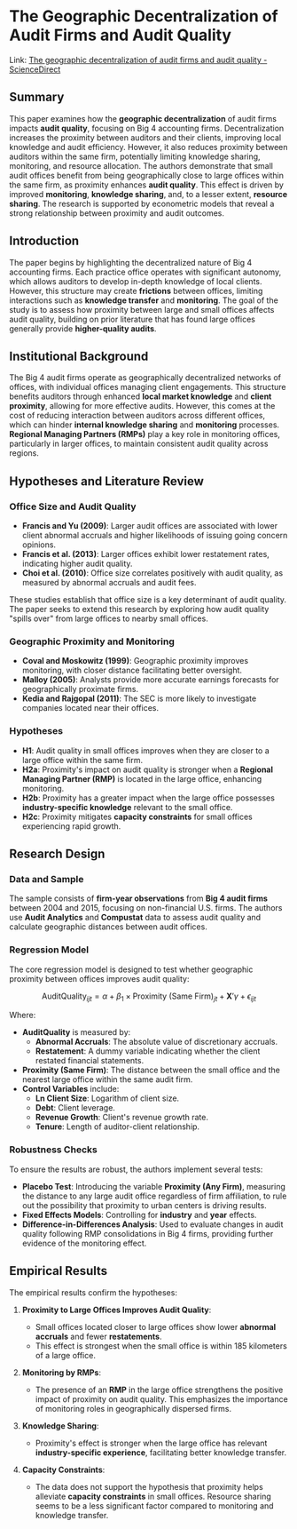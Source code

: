 # The Geographic Decentralization of Audit Firms and Audit Quality

Link: [The geographic decentralization of audit firms and audit quality - ScienceDirect](https://www.sciencedirect.com/science/article/pii/S0165410119300278)

## Summary

This paper examines how the **geographic decentralization** of audit firms impacts **audit quality**, focusing on Big 4 accounting firms. Decentralization increases the proximity between auditors and their clients, improving local knowledge and audit efficiency. However, it also reduces proximity between auditors within the same firm, potentially limiting knowledge sharing, monitoring, and resource allocation. The authors demonstrate that small audit offices benefit from being geographically close to large offices within the same firm, as proximity enhances **audit quality**. This effect is driven by improved **monitoring**, **knowledge sharing**, and, to a lesser extent, **resource sharing**. The research is supported by econometric models that reveal a strong relationship between proximity and audit outcomes.

## Introduction
The paper begins by highlighting the decentralized nature of Big 4 accounting firms. Each practice office operates with significant autonomy, which allows auditors to develop in-depth knowledge of local clients. However, this structure may create **frictions** between offices, limiting interactions such as **knowledge transfer** and **monitoring**. The goal of the study is to assess how proximity between large and small offices affects audit quality, building on prior literature that has found large offices generally provide **higher-quality audits**.

## Institutional Background
The Big 4 audit firms operate as geographically decentralized networks of offices, with individual offices managing client engagements. This structure benefits auditors through enhanced **local market knowledge** and **client proximity**, allowing for more effective audits. However, this comes at the cost of reducing interaction between auditors across different offices, which can hinder **internal knowledge sharing** and **monitoring** processes. **Regional Managing Partners (RMPs)** play a key role in monitoring offices, particularly in larger offices, to maintain consistent audit quality across regions.

## Hypotheses and Literature Review
### Office Size and Audit Quality
- **Francis and Yu (2009)**: Larger audit offices are associated with lower client abnormal accruals and higher likelihoods of issuing going concern opinions.
- **Francis et al. (2013)**: Larger offices exhibit lower restatement rates, indicating higher audit quality.
- **Choi et al. (2010)**: Office size correlates positively with audit quality, as measured by abnormal accruals and audit fees.
  

These studies establish that office size is a key determinant of audit quality. The paper seeks to extend this research by exploring how audit quality "spills over" from large offices to nearby small offices.

### Geographic Proximity and Monitoring
- **Coval and Moskowitz (1999)**: Geographic proximity improves monitoring, with closer distance facilitating better oversight.
- **Malloy (2005)**: Analysts provide more accurate earnings forecasts for geographically proximate firms.
- **Kedia and Rajgopal (2011)**: The SEC is more likely to investigate companies located near their offices.
  
### Hypotheses
- **H1**: Audit quality in small offices improves when they are closer to a large office within the same firm.
- **H2a**: Proximity's impact on audit quality is stronger when a **Regional Managing Partner (RMP)** is located in the large office, enhancing monitoring.
- **H2b**: Proximity has a greater impact when the large office possesses **industry-specific knowledge** relevant to the small office.
- **H2c**: Proximity mitigates **capacity constraints** for small offices experiencing rapid growth.

## Research Design
### Data and Sample
The sample consists of **firm-year observations** from **Big 4 audit firms** between 2004 and 2015, focusing on non-financial U.S. firms. The authors use **Audit Analytics** and **Compustat** data to assess audit quality and calculate geographic distances between audit offices.

### Regression Model
The core regression model is designed to test whether geographic proximity between offices improves audit quality:

$$ \text{AuditQuality}_{ijt} = \alpha + \beta_1 \times \text{Proximity (Same Firm)}_{jt} + \mathbf{X}'\gamma + \epsilon_{ijt} $$

Where:
- **AuditQuality** is measured by:
  - **Abnormal Accruals**: The absolute value of discretionary accruals.
  - **Restatement**: A dummy variable indicating whether the client restated financial statements.
- **Proximity (Same Firm)**: The distance between the small office and the nearest large office within the same audit firm.
- **Control Variables** include:
  - **Ln Client Size**: Logarithm of client size.
  - **Debt**: Client leverage.
  - **Revenue Growth**: Client's revenue growth rate.
  - **Tenure**: Length of auditor-client relationship.

### Robustness Checks
To ensure the results are robust, the authors implement several tests:
- **Placebo Test**: Introducing the variable **Proximity (Any Firm)**, measuring the distance to any large audit office regardless of firm affiliation, to rule out the possibility that proximity to urban centers is driving results.
- **Fixed Effects Models**: Controlling for **industry** and **year** effects.
- **Difference-in-Differences Analysis**: Used to evaluate changes in audit quality following RMP consolidations in Big 4 firms, providing further evidence of the monitoring effect.

## Empirical Results
The empirical results confirm the hypotheses:
1. **Proximity to Large Offices Improves Audit Quality**:
   - Small offices located closer to large offices show lower **abnormal accruals** and fewer **restatements**.
   - This effect is strongest when the small office is within 185 kilometers of a large office.
   
2. **Monitoring by RMPs**:
   - The presence of an **RMP** in the large office strengthens the positive impact of proximity on audit quality. This emphasizes the importance of monitoring roles in geographically dispersed firms.

3. **Knowledge Sharing**:
   - Proximity's effect is stronger when the large office has relevant **industry-specific experience**, facilitating better knowledge transfer.

4. **Capacity Constraints**:
   - The data does not support the hypothesis that proximity helps alleviate **capacity constraints** in small offices. Resource sharing seems to be a less significant factor compared to monitoring and knowledge transfer.
